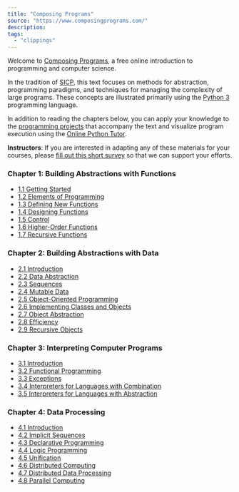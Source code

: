 ```yaml
---
title: "Composing Programs"
source: "https://www.composingprograms.com/"
description:
tags:
  - "clippings"
---
```

Welcome to [Composing Programs](http://www.composingprograms.com/), a free online introduction to programming and computer science.

In the tradition of [SICP](http://mitpress.mit.edu/sicp/), this text focuses on methods for abstraction, programming paradigms, and techniques for managing the complexity of large programs. These concepts are illustrated primarily using the [Python 3](http://www.python.org/) programming language.

In addition to reading the chapters below, you can apply your knowledge to the [programming projects](https://www.composingprograms.com/projects.html) that accompany the text and visualize program execution using the [Online Python Tutor](https://www.composingprograms.com/tutor.html).

**Instructors**: If you are interested in adapting any of these materials for your courses, please [fill out this short survey](https://docs.google.com/forms/d/1lcDf-_y9t1oSDH_-HFz3UhUFouAX1518XeCMnlRISss/viewform) so that we can support your efforts.

### Chapter 1: Building Abstractions with Functions

- [1.1 Getting Started](https://www.composingprograms.com/pages/11-getting-started.html)
- [1.2 Elements of Programming](https://www.composingprograms.com/pages/12-elements-of-programming.html)
- [1.3 Defining New Functions](https://www.composingprograms.com/pages/13-defining-new-functions.html)
- [1.4 Designing Functions](https://www.composingprograms.com/pages/14-designing-functions.html)
- [1.5 Control](https://www.composingprograms.com/pages/15-control.html)
- [1.6 Higher-Order Functions](https://www.composingprograms.com/pages/16-higher-order-functions.html)
- [1.7 Recursive Functions](https://www.composingprograms.com/pages/17-recursive-functions.html)

### Chapter 2: Building Abstractions with Data

- [2.1 Introduction](https://www.composingprograms.com/pages/21-introduction.html)
- [2.2 Data Abstraction](https://www.composingprograms.com/pages/22-data-abstraction.html)
- [2.3 Sequences](https://www.composingprograms.com/pages/23-sequences.html)
- [2.4 Mutable Data](https://www.composingprograms.com/pages/24-mutable-data.html)
- [2.5 Object-Oriented Programming](https://www.composingprograms.com/pages/25-object-oriented-programming.html)
- [2.6 Implementing Classes and Objects](https://www.composingprograms.com/pages/26-implementing-classes-and-objects.html)
- [2.7 Object Abstraction](https://www.composingprograms.com/pages/27-object-abstraction.html)
- [2.8 Efficiency](https://www.composingprograms.com/pages/28-efficiency.html)
- [2.9 Recursive Objects](https://www.composingprograms.com/pages/29-recursive-objects.html)

### Chapter 3: Interpreting Computer Programs

- [3.1 Introduction](https://www.composingprograms.com/pages/31-introduction.html)
- [3.2 Functional Programming](https://www.composingprograms.com/pages/32-functional-programming.html)
- [3.3 Exceptions](https://www.composingprograms.com/pages/33-exceptions.html)
- [3.4 Interpreters for Languages with Combination](https://www.composingprograms.com/pages/34-interpreters-for-languages-with-combination.html)
- [3.5 Interpreters for Languages with Abstraction](https://www.composingprograms.com/pages/35-interpreters-for-languages-with-abstraction.html)

### Chapter 4: Data Processing

- [4.1 Introduction](https://www.composingprograms.com/pages/41-introduction.html)
- [4.2 Implicit Sequences](https://www.composingprograms.com/pages/42-implicit-sequences.html)
- [4.3 Declarative Programming](https://www.composingprograms.com/pages/43-declarative-programming.html)
- [4.4 Logic Programming](https://www.composingprograms.com/pages/44-logic-programming.html)
- [4.5 Unification](https://www.composingprograms.com/pages/45-unification.html)
- [4.6 Distributed Computing](https://www.composingprograms.com/pages/46-distributed-computing.html)
- [4.7 Distributed Data Processing](https://www.composingprograms.com/pages/47-distributed-data-processing.html)
- [4.8 Parallel Computing](https://www.composingprograms.com/pages/48-parallel-computing.html)